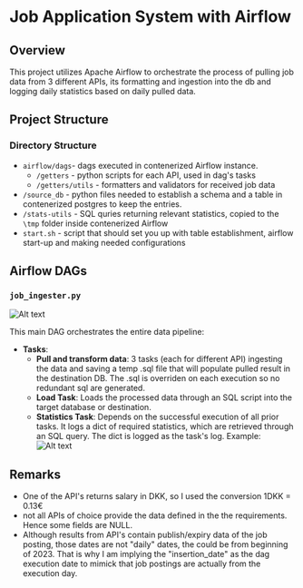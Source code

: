 # Job Application System with Airflow

## Overview

This project utilizes Apache Airflow to orchestrate the process of pulling job data from 3 different APIs, its formatting and ingestion into the db and logging daily statistics based on daily pulled data.

## Project Structure

### Directory Structure

- `airflow/dags`- dags executed in contenerized Airflow instance.
    - `/getters` - python scripts for each API, used in dag's tasks
    - `/getters/utils` - formatters and validators for received job data
- `/source_db` - python files needed to establish a schema and a table in contenerized postgres to keep the entries.
- `/stats-utils` - SQL quries returning relevant statistics, copied to the `\tmp` folder inside contenerized Airflow
- `start.sh` - script that should set you up with table establishment, airflow start-up and making needed configurations

## Airflow DAGs

### `job_ingester.py`

![Alt text](static/graph.png)

This main DAG orchestrates the entire data pipeline:

- **Tasks**:
  - **Pull and transform data**: 3 tasks (each for different API) ingesting the data and saving a temp .sql file that will populate pulled result in the destination DB. The .sql is overriden on each execution so no redundant sql are generated.
  - **Load Task**: Loads the processed data through an SQL script into the target database or destination.
  - **Statistics Task**: Depends on the successful execution of all prior tasks. It logs a dict of required statistics, which are retrieved through an SQL query. The dict is logged as the task's log. Example:![Alt text](static/log.png)


## Remarks
- One of the API's returns salary in DKK, so I used the conversion 1DKK = 0.13€
- not all APIs of choice provide the data defined in the the requirements. Hence some fields are NULL. 
- Although results from API's contain publish/expiry data of the job posting, those dates are not "daily" dates, the could be from beginning of 2023. That is why I am implying the "insertion_date" as the dag execution date to mimick that job postings are actually from the execution day.